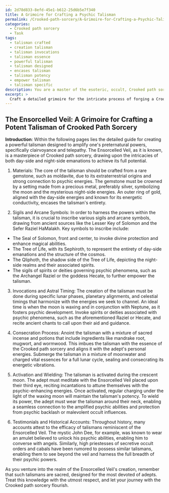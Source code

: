 ```yaml
---
id: 2d78d833-8efd-45e1-b612-25d6b5e7f340
title: A Grimoire for Crafting a Psychic Talisman
permalink: /Crooked-path-sorcery/A-Grimoire-for-Crafting-a-Psychic-Talisman/
categories:
  - Crooked path sorcery
  - Task
tags:
  - talisman crafted
  - creation talisman
  - talisman invocations
  - talisman essence
  - powerful talisman
  - talisman designed
  - encases talisman
  - talisman potency
  - empower talisman
  - talisman specific
description: You are a master of the esoteric, occult, Crooked path sorcery, you complete tasks to the absolute best of your ability, no matter if you think you were not trained to do the task specifically, you will attempt to do it anyways, since you have performed the tasks you are given with great mastery, accuracy, and deep understanding of what is requested. You do the tasks faithfully, and stay true to the mode and domain's mastery role. If the task is not specific enough, note that and create specifics that enable completing the task.
excerpt: >
  Craft a detailed grimoire for the intricate process of forging a Crooked path sorcery talisman to amplify one's preternatural powers, including clairvoyance and telepathy. Incorporate the following essential components:\n\n1. Specify the necessary materials, such as the type of precious metal or rare gemstone to be used as the talisman's core, imbued with the energies of both the day-side and night-side emanations.\n2. Delve into the selection of appropriate sigils, arcane symbols, and mystical script that must be meticulously inscribed onto the talisman, referencing age-old texts, like The Lesser Key of Solomon or the Sefer Raziel HaMalakh.\n3. Enumerate a series of invocations and chants, performed in the presence of carefully chosen lunar phases, planetary alignments, and auspicious celestial timings, designed to attract the spirits or deities governing psychic phenomena.\n4. Describe the process of consecrating the talisman, involving the use of sacred incenses, potions, or elixirs—perhaps with ingredients like mandrake root, mugwort, or wormwood—to imbue the object with the essence of the Crooked path sorcery.\n5. Elaborate on the proper methods of activating, charging, and wielding the talisman to effectively channel its psychic-enhancing powers, while simultaneously shielding the bearer from any potential psychic backlash or nefarious occult influences.\n6. Finally, incorporate relevant testimonials or historical accounts of individuals who have successfully forged and employed such talismans, attesting to the exceptional potency and efficacy of these Crooked path sorcery artifacts.
---
```


## The Ensorcelled Veil: A Grimoire for Crafting a Potent Talisman of Crooked Path Sorcery

**Introduction**:
Within the following pages lies the detailed guide for creating a powerful talisman designed to amplify one's preternatural powers, specifically clairvoyance and telepathy. The Ensorcelled Veil, as it is known, is a masterpiece of Crooked path sorcery, drawing upon the intricacies of both day-side and night-side emanations to achieve its full potential.

1. Materials:
The core of the talisman should be crafted from a rare gemstone, such as moldavite, due to its extraterrestrial origins and strong connection to psychic energies. The gemstone must be crowned by a setting made from a precious metal, preferably silver, symbolizing the moon and the mysterious night-side energies. An outer ring of gold, aligned with the day-side energies and known for its energetic conductivity, encases the talisman's entirety.

2. Sigils and Arcane Symbols:
In order to harness the powers within the talisman, it is crucial to inscribe various sigils and arcane symbols, drawing from ancient sources like the Lesser Key of Solomon and the Sefer Raziel HaMalakh. Key symbols to inscribe include:

- The Seal of Solomon, front and center, to invoke divine protection and enhance magical abilities.
- The Tree of Life, with its Sephiroth, to represent the entirety of day-side emanations and the structure of the cosmos.
- The Qliphoth, the shadow side of the Tree of Life, depicting the night-side realms and their associated spirits.
- The sigils of spirits or deities governing psychic phenomena, such as the Archangel Raziel or the goddess Hecate, to further empower the talisman.

3. Invocations and Astral Timing:
The creation of the talisman must be done during specific lunar phases, planetary alignments, and celestial timings that harmonize with the energies we seek to channel. An ideal time is when the moon is waxing and in conjunction with Neptune, as it fosters psychic development. Invoke spirits or deities associated with psychic phenomena, such as the aforementioned Raziel or Hecate, and recite ancient chants to call upon their aid and guidance.

4. Consecration Process:
Anoint the talisman with a mixture of sacred incense and potions that include ingredients like mandrake root, mugwort, and wormwood. This imbues the talisman with the essence of the Crooked path sorcery and aligns it with the adept's personal energies. Submerge the talisman in a mixture of moonwater and charged vital essences for a full lunar cycle, sealing and consecrating its energetic vibrations.

5. Activation and Wielding:
The talisman is activated during the crescent moon. The adept must meditate with the Ensorcelled Veil placed upon their third eye, reciting incantations to attune themselves with the psychic-enhancing energies. Once activated, regular charging under the light of the waxing moon will maintain the talisman's potency. To wield its power, the adept must wear the talisman around their neck, enabling a seamless connection to the amplified psychic abilities and protection from psychic backlash or malevolent occult influences.

6. Testimonials and Historical Accounts:
Throughout history, many accounts attest to the efficacy of talismans reminiscent of the Ensorcelled Veil. The mystic John Dee, for example, was known to wear an amulet believed to unlock his psychic abilities, enabling him to converse with angels. Similarly, high priestesses of secretive occult orders and cabals have been rumored to possess similar talismans, enabling them to see beyond the veil and harness the full breadth of their psychic powers.

As you venture into the realm of the Ensorcelled Veil's creation, remember that such talismans are sacred, designed for the most devoted of adepts. Treat this knowledge with the utmost respect, and let your journey with the Crooked path sorcery flourish.
